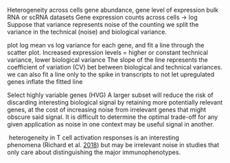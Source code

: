 
Heterogeneity across cells
gene abundance, gene level of expression
bulk RNA or scRNA datasets
Gene expression counts across cells -> log
Suppose that variance represents noise of the counting
we split the variance in the technical (noise) and biological variance.

plot log mean vs log variance for each gene, and fit a line through the scatter plot.
Increased expression levels = higher or constant technical variance, lower biological variance
The slope of the line represents the coefficient of variation (CV) bet
between biological and technical variances.
we can also fit a line only to the spike in transcripts to not let upregulated genes inflate the fitted line

Select highly variable genes (HVG)
A larger subset will reduce the risk of discarding interesting biological signal by retaining more potentially relevant genes, at the cost of increasing noise from irrelevant genes that might obscure said signal. It is difficult to determine the optimal trade-off for any given application as noise in one context may be useful signal in another.

 heterogeneity in T cell activation responses is an interesting phenomena (Richard et al. [2018](https://bioconductor.org/books/3.13/OSCA.basic/feature-selection.html#ref-richard2018tcell)) but may be irrelevant noise in studies that only care about distinguishing the major immunophenotypes.

